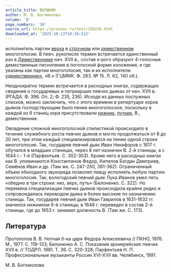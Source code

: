 ```yaml
---
article_title: ВЕРШНИК
author: М. В. Богомолова
volume: '8'
page_numbers: '30'
source_url: https://pravenc.ru/text/158216.html
downloaded_at: '2025-10-13T10:18:51Z'
---
```


исполнитель партии [верха](https://pravenc.ru/text/верха.html) в [строчном](https://pravenc.ru/text/строчном.html) или [демественном](https://pravenc.ru/text/демественном.html) многоголосии. В певч. рукописях термин встречается единственный раз в [Демественнике](https://pravenc.ru/text/Демественнике.html) нач. XVII в., состав к-рого образуют 4-голосные демественные песнопения в поголосной форме изложения, и где указаны как партии многоголосия, так и их исполнители: [«демественник»](<https://pravenc.ru/text/ демественник .html>), «В.» (ГЦММК. Ф. 283. № 15. Л. 62, 140 об.).

Неоднократно термин встречается в расходных книгах, содержащих сведения о государевых и патриарших певчих дьяках от нач. XVII в. (РГАДА. Ф. 396. Оп. 2; Ф. 235, 236). Исходя из данных послужных списков, можно заключить, что с этого времени в репертуаре хоров дьяков господствующим было пение многоголосное, поскольку в каждой из 6 станиц хора присутствовали [нижник](https://pravenc.ru/text/нижник.html), [путник](https://pravenc.ru/text/путник.html), В., демественник.

Овладение сложной многоголосной стилистикой происходило в течение служебного роста певчих дьяков и могло продолжаться от 8 до 20 лет, при этом каждый специализировался на пении одной строки многоголосия. Так, государев певчий дьяк Иван Никифоров с 1617 г. обучался в младших станицах, через 8 лет назначен В. 2-й станицы, а с 1644 г.- 1-й (Парфентьев. С. 302-303). Кроме него в расходных книгах как В. упоминаются Константинов Федор, Кипелов Богдан Дмитриев, Семёнов Иван и др. (Там же. С. 247-250, 361-362). Ограниченный объем обиходного звукоряда позволял певцу исполнять любую партию многоголосия. Так, вологодский певчий дьяк Лука Иванов умел петь «обедню в три строки: низ, верх, путь» (Белоненко. С. 322). Но перемена специализации певчих дьяков происходила крайне редко и сопровождалась переводом дьяка в более высокие по назначению станицы. Так, государев певчий дьяк Иван Гаврилов в 1631-1632 гг. значился нижником 6-й станицы; в 1648 г. переведен в состав 2-й станицы, где до 1653 г. занимал должность В. (Там же. С. 173).

## Литература

Протопопов В. В. Нотная б-ка царя Федора Алексеевича // ПКНО, 1976. М., 1977. С. 119-133; Белоненко А. С. Показания архиерейских певчих XVII в. // ТОДРЛ. 1981. Т. 36. С. 320-328; Парфентьев Н. П. Профессиональные музыканты России XVI-XVII вв. Челябинск, 1991.

М. В. Богомолова
